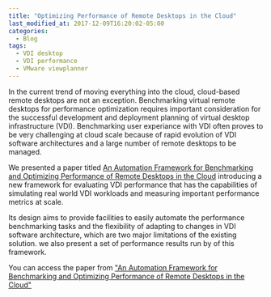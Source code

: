 ```yaml
---
title: "Optimizing Performance of Remote Desktops in the Cloud"
last_modified_at: 2017-12-09T16:20:02-05:00
categories:
  - Blog
tags:
  - VDI desktop
  - VDI performance
  - VMware viewplanner
---
```


In the current trend of moving everything into the cloud, cloud-based remote desktops are not an exception. Benchmarking virtual remote desktops for performance optimization requires important consideration for the successful development and deployment planning of virtual desktop infrastructure (VDI). Benchmarking user experiance with VDI often proves to be very challenging at cloud scale because of rapid evolution of VDI software architectures and a large number of remote desktops to be managed. 

We presented a paper titled [An Automation Framework for Benchmarking and Optimizing Performance of Remote Desktops in the Cloud][paper-link] introducing a new framework for evaluating VDI performance that has the capabilities of simulating real world VDI workloads and measuring important performance metrics at scale. 

Its design aims to provide facilities to easily automate the performance benchmarking tasks and the flexibility of adapting to changes in VDI software architecture, which are two major limitations of the existing solution. we also present a set of performance results run by of this framework.

You can access the paper from ["An Automation Framework for Benchmarking and Optimizing Performance of Remote Desktops in the Cloud"][paper-link]

[paper-link]: https://ieeexplore.ieee.org/document/8035152